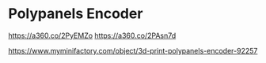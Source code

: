 # Polypanels Encoder

https://a360.co/2PyEMZo
https://a360.co/2PAsn7d

https://www.myminifactory.com/object/3d-print-polypanels-encoder-92257

[1]: https://www.makeanything.design/polypanels